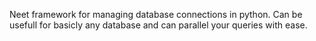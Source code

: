 Neet framework for managing database connections in python.
Can be usefull for basicly any database and can parallel your queries with ease.